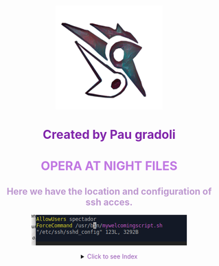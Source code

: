 
<center>
 <img src="log.png" alt="drawing" width="250"/> 

# <span style="color:#8126AB">Created by Pau gradoli</span>

# <span style="color:#C077E2">OPERA AT NIGHT FILES</span>

## <span style="color:#BE99D0">Here we have the location and configuration of ssh acces. </span>

![XKCD - MY IMAGES](./EndOfFileSshConf.png)

<details>
<summary><span style="color:#9656B4">Click to see Index</span></summary>

* ### [<span style="color:#AA88BA">Preparations of the opera</span>](https://github.com/Akirachii/SOX/blob/main/AV2/UD03-OPERA-NIGHT/PREPARATIONS.sh)
  <span style="color:#866D92">As we start our work we'll need to stablish users and permissions, this script helps us with that.</span>

* ### [<span style="color:#AA88BA">Preparations of act 1</span>](https://github.com/Akirachii/SOX/blob/main/AV2/UD03-OPERA-NIGHT/ACT01.sh)
    <span style="color:#866D92">Then at act 1, we'll create the starter of opera with four works and its basic notes for each instrument. </span>

* ### [<span style="color:#AA88BA">Preparations of act 2</span>](https://github.com/Akirachii/SOX/blob/main/AV2/UD03-OPERA-NIGHT/ACT02.sh)
    <span style="color:#866D92">Next, act 2 will work as the first and adding special works on the basic works.</span>

* ### [<span style="color:#AA88BA">preparation of act 3</span>](https://github.com/Akirachii/SOX/blob/main/AV2/UD03-OPERA-NIGHT/ACT03.sh)
    <span style="color:#866D92">Next, act 2 will work as the 1st & 2nd and adding special works on the basic workspaces.</span>

* ### [<span style="color:#AA88BA">Preparations of act 4</span>](https://github.com/Akirachii/SOX/blob/main/AV2/UD03-OPERA-NIGHT/ACT04.sh)
    <span style="color:#866D92">Next, act 2 will work as the 1st, 2nd & 3rd and adding special works on the basic workspaces.</span>

</details>
</center>
